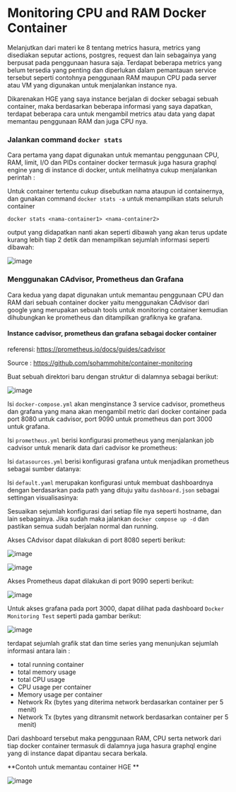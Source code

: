 # Monitoring CPU and RAM Docker Container 

Melanjutkan dari materi ke 8 tentang metrics hasura, metrics yang disediakan seputar actions, postgres, request dan lain sebagainya yang berpusat pada penggunaan hasura saja. Terdapat beberapa metrics yang belum tersedia yang penting dan diperlukan dalam pemantauan service tersebut seperti contohnya penggunaan RAM maupun CPU pada server atau VM yang digunakan untuk menjalankan instance nya.

Dikarenakan HGE yang saya instance berjalan di docker sebagai sebuah container, maka berdasarkan beberapa informasi yang saya dapatkan, terdapat beberapa cara untuk mengambil metrics atau data yang dapat memantau penggunaan RAM dan juga CPU nya.

### Jalankan command `docker stats`

Cara pertama yang dapat digunakan untuk memantau penggunaan CPU, RAM, limit, I/O dan PIDs container docker termasuk juga hasura graphql engine yang di instance di docker, untuk melihatnya cukup menjalankan perintah :

Untuk container tertentu cukup disebutkan nama ataupun id containernya, dan gunakan command `docker stats -a` untuk menampilkan stats seluruh container
```
docker stats <nama-container1> <nama-container2>
```

output yang didapatkan nanti akan seperti dibawah yang akan terus update kurang lebih tiap 2 detik dan menampilkan sejumlah informasi seperti dibawah:

![image](https://github.com/user-attachments/assets/5e2f4fd3-5c53-40a8-bb48-c7cd108780b5)

### Menggunakan CAdvisor, Prometheus dan Grafana

Cara kedua yang dapat digunakan untuk memantau penggunaan CPU dan RAM dari sebuah container docker yaitu menggunakan CAdvisor dari google yang merupakan sebuah tools untuk monitoring container kemudian dihubungkan ke prometheus dan ditampilkan grafiknya ke grafana.

#### Instance cadvisor, prometheus dan grafana sebagai docker container

referensi: https://prometheus.io/docs/guides/cadvisor

Source : https://github.com/sohammohite/container-monitoring

Buat sebuah direktori baru dengan struktur di dalamnya sebagai berikut:

![image](https://github.com/user-attachments/assets/e3249076-6996-475b-a035-2ef636b38b94)

Isi `docker-compose.yml` akan menginstance 3 service cadvisor, prometheus dan grafana yang mana akan mengambil metric dari docker container pada port 8080 untuk cadvisor, port 9090 untuk prometheus dan port 3000 untuk grafana.

Isi `prometheus.yml` berisi konfigurasi prometheus yang menjalankan job cadvisor untuk menarik data dari cadvisor ke prometheus:

Isi `datasources.yml` berisi konfigurasi grafana untuk menjadikan prometheus sebagai sumber datanya:

Isi `default.yaml` merupakan konfigurasi untuk membuat dashboardnya dengan berdasarkan pada path yang dituju yaitu `dashboard.json` sebagai settingan visualisasinya:

Sesuaikan sejumlah konfigurasi dari setiap file nya seperti hostname, dan lain sebagainya. Jika sudah maka jalankan `docker compose up -d` dan pastikan semua sudah berjalan normal dan running.

Akses CAdvisor dapat dilakukan di port 8080 seperti berikut:

![image](https://github.com/user-attachments/assets/f3b67281-05fa-4ad2-bbc6-2eb4b179e14f)

![image](https://github.com/user-attachments/assets/380fb2e1-fdf5-4b79-9f31-80b3cd5a91b9)

Akses Prometheus dapat dilakukan di port 9090 seperti berikut:

![image](https://github.com/user-attachments/assets/559349da-1183-46ba-b211-fb181c0efcff)

Untuk akses grafana pada port 3000, dapat dilihat pada dashboard `Docker Monitoring Test` seperti pada gambar berikut:

![image](https://github.com/user-attachments/assets/7cd6a3f5-7caa-4267-a644-995ce0e493a2)

terdapat sejumlah grafik stat dan time series yang menunjukan sejumlah informasi antara lain :

* total running container
* total memory usage
* total CPU usage
* CPU usage per container
* Memory usage per container
* Network Rx (bytes yang diterima network berdasarkan container per 5 menit)
* Network Tx (bytes yang ditransmit network berdasarkan container per 5 menit)

Dari dashboard tersebut maka penggunaan RAM, CPU serta network dari tiap docker container termasuk di dalamnya juga hasura graphql engine yang di instance dapat dipantau secara berkala.

**Contoh untuk memantau container HGE **

![image](https://github.com/user-attachments/assets/0585ce7e-5ec1-42d6-9a7e-1d33b1495649)

